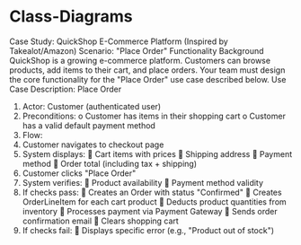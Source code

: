 # Class-Diagrams
Case Study: QuickShop E-Commerce Platform (Inspired by Takealot/Amazon)
Scenario: "Place Order" Functionality
Background
QuickShop is a growing e-commerce platform. Customers can browse products, add items to their cart, and place orders. Your team must design the core functionality for the "Place Order" use case described below.
Use Case Description: Place Order
1.	Actor: Customer (authenticated user)
2.	Preconditions:
o	Customer has items in their shopping cart
o	Customer has a valid default payment method
3.	Flow:
1.	Customer navigates to checkout page
2.	System displays:
	Cart items with prices
	Shipping address
	Payment method
	Order total (including tax + shipping)
3.	Customer clicks "Place Order"
4.	System verifies:
	Product availability
	Payment method validity
5.	If checks pass:
	Creates an Order with status "Confirmed"
	Creates OrderLineItem for each cart product
	Deducts product quantities from inventory
	Processes payment via Payment Gateway
	Sends order confirmation email
	Clears shopping cart
6.	If checks fail:
	Displays specific error (e.g., "Product out of stock")
